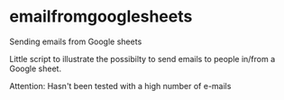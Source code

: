 # emailfromgooglesheets
Sending emails from Google sheets

Little script to illustrate the possibilty to send emails to people in/from a Google sheet. 

Attention: Hasn't been tested with a high number of e-mails
